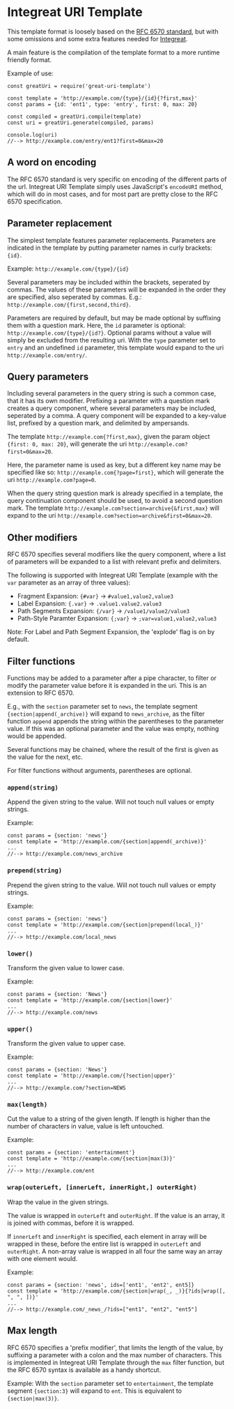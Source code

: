 # Integreat URI Template

This template format is loosely based on the
[RFC 6570 standard](https://tools.ietf.org/html/rfc6570), but with some
omissions and some extra features needed for
[Integreat](https://github.com/kjellmorten/integreat).

A main feature is the compilation of the template format to a more runtime
friendly format.

Example of use:
```
const greatUri = require('great-uri-template')

const template = 'http://example.com/{type}/{id}{?first,max}'
const params = {id: 'ent1', type: 'entry', first: 0, max: 20}

const compiled = greatUri.compile(template)
const uri = greatUri.generate(compiled, params)

console.log(uri)
//--> http://example.com/entry/ent1?first=0&max=20
```

## A word on encoding
The RFC 6570 standard is very specific on encoding of the different parts of the
url. Integreat URI Template simply uses JavaScript's `encodeURI` method, which
will do in most cases, and for most part are pretty close to the RFC 6570
specification.

## Parameter replacement
The simplest template features parameter replacements. Parameters are indicated
in the template by putting parameter names in curly brackets: `{id}`.

Example: `http://example.com/{type}/{id}`

Several parameters may be included within the brackets, seperated by commas. The
values of these parameters will be expanded in the order they are specified,
also seperated by commas. E.g.: `http://example.com/{first,second,third}`.

Parameters are required by default, but may be made optional by suffixing them
with a question mark. Here, the `id` parameter is optional:
`http://example.com/{type}/{id?}`. Optional params without a value will simply
be excluded from the resulting uri. With the `type` parameter set to `entry` and
an undefined `id` parameter, this template would expand to the uri
`http://example.com/entry/`.

## Query parameters
Including several parameters in the query string is such a common case, that it
has its own modifier. Prefixing a parameter with a question mark creates a
query component, where several parameters may be included, seperated by a comma.
A query component will be expanded to a key-value list, prefixed by a question
mark, and delimited by ampersands.

The template `http://example.com{?first,max}`, given the param object
`{first: 0, max: 20}`, will generate the uri
`http://example.com?first=0&max=20`.

Here, the parameter name is used as key, but a different key name may be
specified like so: `http://example.com{?page=first}`, which will generate the
uri `http://example.com?page=0`.

When the query string question mark is already specified in a template, the
query continuation component should be used, to avoid a second question mark.
The template `http://example.com?section=archive{&first,max}` will expand to the
uri `http://example.com?section=archive&first=0&max=20`.

## Other modifiers
RFC 6570 specifies several modifiers like the query component, where a list of
parameters will be expanded to a list with relevant prefix and delimiters.

The following is supported with Integreat URI Template (example with the `var`
parameter as an array of three values):

- Fragment Expansion: `{#var}` -> `#value1,value2,value3`
- Label Expansion: `{.var}` -> `.value1.value2.value3`
- Path Segments Expansion: `{/var}` -> `/value1/value2/value3`
- Path-Style Paramter Expansion: `{;var}` -> `;var=value1,value2,value3`

Note: For Label and Path Segment Expansion, the 'explode' flag is on by default.

## Filter functions
Functions may be added to a parameter after a pipe character, to filter or
modify the parameter value before it is expanded in the uri. This is an
extension to RFC 6570.

E.g., with the `section` parameter set to `news`, the template segment
`{section|append(_archive)}` will expand to `news_archive`, as the filter
function `append` appends the string within the parentheses to the parameter
value. If this was an optional parameter and the value was empty, nothing would
be appended.

Several functions may be chained, where the result of the first is given as the
value for the next, etc.

For filter functions without arguments, parentheses are optional.

### `append(string)`
Append the given string to the value. Will not touch null values or empty
strings.

Example:
```
const params = {section: 'news'}
const template = 'http://example.com/{section|append(_archive)}'
...
//--> http://example.com/news_archive
```

### `prepend(string)`
Prepend the given string to the value. Will not touch null values or empty
strings.

Example:
```
const params = {section: 'news'}
const template = 'http://example.com/{section|prepend(local_)}'
...
//--> http://example.com/local_news
```

### `lower()`
Transform the given value to lower case.

Example:
```
const params = {section: 'News'}
const template = 'http://example.com/{section|lower}'
...
//--> http://example.com/news
```

### `upper()`
Transform the given value to upper case.

Example:
```
const params = {section: 'News'}
const template = 'http://example.com/{?section|upper}'
...
//--> http://example.com/?section=NEWS
```

### `max(length)`
Cut the value to a string of the given length. If length is higher than the
number of characters in value, value is left untouched.

Example:
```
const params = {section: 'entertainment'}
const template = 'http://example.com/{section|max(3)}'
...
//--> http://example.com/ent
```

### `wrap(outerLeft, [innerLeft, innerRight,] outerRight)`
Wrap the value in the given strings.

The value is wrapped in `outerLeft` and `outerRight`. If the value is an array,
it is joined with commas, before it is wrapped.

If `innerLeft` and `innerRight` is specified, each element in array will be
wrapped in these, before the entire list is wrapped in `outerLeft` and
`outerRight`. A non-array value is wrapped in all four the same way an array
with one element would.

Example:
```
const params = {section: 'news', ids=['ent1', 'ent2', ent5]}
const template = 'http://example.com/{section|wrap(_, _)}{?ids|wrap([, ", ", ])}'
...
//--> http://example.com/_news_/?ids=["ent1", "ent2", "ent5"]
```

## Max length
RFC 6570 specifies a 'prefix modifier', that limits the length of the value, by
suffixing a parameter with a colon and the max number of characters. This is
implemented in Integreat URI Template through the `max` filter function, but the
RFC 6570 syntax is available as a handy shortcut.

Example: With the `section` parameter set to `entertainment`, the template
segment `{section:3}` will expand to `ent`. This is equivalent to
`{section|max(3)}`.
